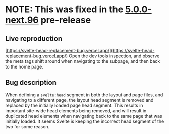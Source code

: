 # NOTE: This was fixed in the [5.0.0-next.96](https://github.com/sveltejs/svelte/releases/tag/svelte%405.0.0-next.96) pre-release

## Live reproduction
[https://svelte-head-replacement-bug.vercel.app/](https://svelte-head-replacement-bug.vercel.app/)
Open the dev tools inspection, and observe the meta tags shift around when navigating to the subpage, and then back to the home page.

## Bug description
When defining a `svelte:head` segment in both the layout and page files, and navigating to a different page, the layout head segment is removed and replaced by the initially loaded page head segment.
This results in important site-wide head elements being removed, and will result in duplicated head elements when navigating back to the same page that was initially loaded.
It seems Svelte is keeping the incorrect head segment of the two for some reason.
